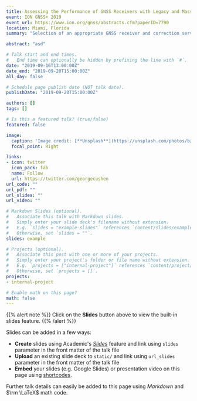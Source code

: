 ```yaml
---
title: Assessing the Performance of GNSS Receivers with Legacy and Mass Market State Space Correction Services
event: ION GNSS+ 2019
event_url: https://www.ion.org/gnss/abstracts.cfm?paperID=7790
location: Miami, Florida
summary: "Selection of an appropriate GNSS receiver and correction service can become challenging when considering a variety of factors such as network compatibility, correction quality, correction availability, multi-constellation support, latency, bandwidth, power, initialization time, integrity, performance as well as the different business models and distribution channels."

abstract: "asd"

# Talk start and end times.
#   End time can optionally be hidden by prefixing the line with `#`.
date: "2019-09-16T13:00:00Z"
date_end: "2019-09-20T15:00:00Z"
all_day: false

# Schedule page publish date (NOT talk date).
publishDate: "2019-09-20T15:00:00Z"

authors: []
tags: []

# Is this a featured talk? (true/false)
featured: false

image:
  caption: 'Image credit: [**Unsplash**](https://unsplash.com/photos/bzdhc5b3Bxs)'
  focal_point: Right

links:
- icon: twitter
  icon_pack: fab
  name: Follow
  url: https://twitter.com/georgecushen
url_code: ""
url_pdf: ""
url_slides: ""
url_video: ""

# Markdown Slides (optional).
#   Associate this talk with Markdown slides.
#   Simply enter your slide deck's filename without extension.
#   E.g. `slides = "example-slides"` references `content/slides/example-slides.md`.
#   Otherwise, set `slides = ""`.
slides: example

# Projects (optional).
#   Associate this post with one or more of your projects.
#   Simply enter your project's folder or file name without extension.
#   E.g. `projects = ["internal-project"]` references `content/project/deep-learning/index.md`.
#   Otherwise, set `projects = []`.
projects:
- internal-project

# Enable math on this page?
math: false
---
```


{{% alert note %}}
Click on the **Slides** button above to view the built-in slides feature.
{{% /alert %}}

Slides can be added in a few ways:

- **Create** slides using Academic's [*Slides*](https://sourcethemes.com/academic/docs/managing-content/#create-slides) feature and link using `slides` parameter in the front matter of the talk file
- **Upload** an existing slide deck to `static/` and link using `url_slides` parameter in the front matter of the talk file
- **Embed** your slides (e.g. Google Slides) or presentation video on this page using [shortcodes](https://sourcethemes.com/academic/docs/writing-markdown-latex/).

Further talk details can easily be added to this page using *Markdown* and $\rm \LaTeX$ math code.
